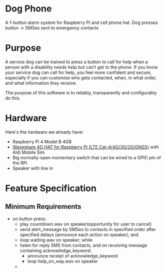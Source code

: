 # Dog Phone
A 1-button alarm system for Raspberry Pi and cell phone hat. Dog presses button -> SMSes sent to emergency contacts

# Purpose

A service dog can be trained to press a button to call for help when a person with a disability needs help but can’t get to the phone. If you know your service dog can call for help, you feel more confident and secure, especially if you can customise who gets contacted, when, in what order, and what information they receive.

The purpose of this software is to reliably, transparently and configurably do this.

# Hardware

Here's the hardware we already have:

- Raspberry Pi 4 Model B 4GB
- [Waveshare 4G HAT for Raspberry Pi (LTE Cat-4/4G/3G/2G/GNSS)](https://core-electronics.com.au/waveshare-4g-hat-for-raspberry-pi-lte-cat-4-4g-3g-2g-gnss.html) with Aldi Mobile Sim
- Big normally-open momentary switch that can be wired to a GPIO pin of the RPi
- Speaker with line in

# Feature Specification

## Minimum Requirements
- on button press:
  - play countdown.wav on speaker(opportunity for user to cancel)
  - send alert_message by SMSes to contacts in specified order after specified delays (announce each action on speaker); and
  - loop waiting.wav on speaker; while
  - listen for reply SMS from contacts, and on receiving message containing acknowledge_keyword:
    - announce receipt of acknowledge_keyword
    - loop help_on_way.wav on speaker
  - 
